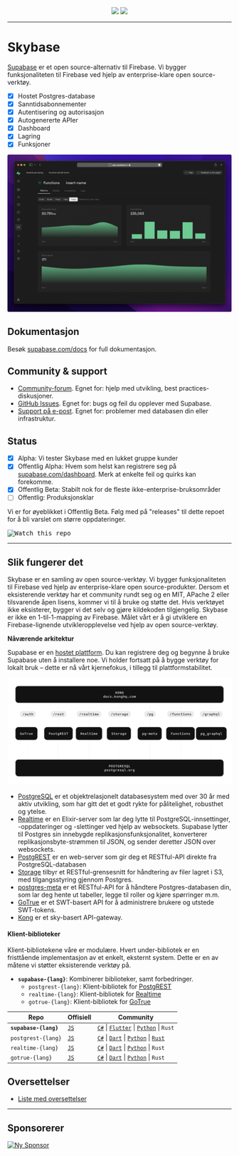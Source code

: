<p align="center">
<img src="https://user-images.githubusercontent.com/8291514/213727234-cda046d6-28c6-491a-b284-b86c5cede25d.png#gh-light-mode-only">
<img src="https://user-images.githubusercontent.com/8291514/213727225-56186826-bee8-43b5-9b15-86e839d89393.png#gh-dark-mode-only">
</p>

---

# Skybase

[Supabase](https://supabase.com) er et open source-alternativ til Firebase. Vi bygger funksjonaliteten til Firebase ved hjelp av enterprise-klare open source-verktøy.

- [x] Hostet Postgres-database
- [x] Sanntidsabonnementer
- [x] Autentisering og autorisasjon
- [x] Autogenererte APIer
- [x] Dashboard
- [x] Lagring
- [x] Funksjoner

![Skybase Dashboard](https://raw.githubusercontent.com/supabase/supabase/master/apps/www/public/images/github/supabase-dashboard.png)

## Dokumentasjon

Besøk [supabase.com/docs](https://supabase.com/docs) for full dokumentasjon.

## Community & support

- [Community-forum](https://github.com/supabase/supabase/discussions). Egnet for: hjelp med utvikling, best practices-diskusjoner.
- [GitHub Issues](https://github.com/supabase/supabase/issues). Egnet for: bugs og feil du opplever med Supabase.
- [Support på e-post](https://supabase.com/docs/support#business-support). Egnet for: problemer med databasen din eller infrastruktur.

## Status

- [x] Alpha: Vi tester Skybase med en lukket gruppe kunder
- [x] Offentlig Alpha: Hvem som helst kan registrere seg på [supabase.com/dashboard](https://supabase.com/dashboard). Merk at enkelte feil og quirks kan forekomme.
- [x] Offentlig Beta: Stabilt nok for de fleste ikke-enterprise-bruksområder
- [ ] Offentlig: Produksjonsklar

Vi er for øyeblikket i Offentlig Beta. Følg med på "releases" til dette repoet for å bli varslet om større oppdateringer.

<kbd><img src="https://raw.githubusercontent.com/supabase/supabase/d5f7f413ab356dc1a92075cb3cee4e40a957d5b1/web/static/watch-repo.gif" alt="Watch this repo"/></kbd>

---

## Slik fungerer det

Skybase er en samling av open source-verktøy. Vi bygger funksjonaliteten til Firebase ved hjelp av enterprise-klare open source-produkter. Dersom et eksisterende verktøy har et community rundt seg og en MIT, APache 2 eller tilsvarende åpen lisens, kommer vi til å bruke og støtte det. Hvis verktøyet ikke eksisterer, bygger vi det selv og gjøre kildekoden tilgjengelig. Skybase er ikke en 1-til-1-mapping av Firebase. Målet vårt er å gi utviklere en Firebase-lignende utvikleropplevelse ved hjelp av open source-verktøy.

**Nåværende arkitektur**

Supabase er en [hostet plattform](https://supabase.com/dashboard). Du kan registrere deg og begynne å bruke Supabase uten å installere noe. Vi holder fortsatt på å bygge verktøy for lokalt bruk – dette er nå vårt kjernefokus, i tillegg til plattformstabilitet.

![Arkitektur](https://github.com/supabase/supabase/blob/master/apps/docs/public/img/supabase-architecture.svg)

- [PostgreSQL](https://www.postgresql.org/) er et objektrelasjonelt databasesystem med over 30 år med aktiv utvikling, som har gitt det et godt rykte for pålitelighet, robusthet og ytelse.
- [Realtime](https://github.com/supabase/realtime) er en Elixir-server som lar deg lytte til PostgreSQL-innsettinger, -oppdateringer og -slettinger ved hjelp av websockets. Supabase lytter til Postgres sin innebygde replikasjonsfunksjonalitet, konverterer replikasjonsbyte-strømmen til JSON, og sender deretter JSON over websockets.
- [PostgREST](http://postgrest.org/) er en web-server som gir deg et RESTful-API direkte fra PostgreSQL-databasen
- [Storage](https://github.com/supabase/storage-api) tilbyr et RESTful-grensesnitt for håndtering av filer lagret i S3, med tilgangsstyring gjennom Postgres.
- [postgres-meta](https://github.com/supabase/postgres-meta) er et RESTful-API for å håndtere Postgres-databasen din, som lar deg hente ut tabeller, legge til roller og kjøre spørringer m.m.
- [GoTrue](https://github.com/netlify/gotrue) er et SWT-basert API for å administrere brukere og utstede SWT-tokens.
- [Kong](https://github.com/Kong/kong) er et sky-basert API-gateway.

#### Klient-biblioteker

Klient-bibliotekene våre er modulære. Hvert under-bibliotek er en fristtående implementasjon av et enkelt, eksternt system. Dette er en av måtene vi støtter eksisterende verktøy på.

- **`supabase-{lang}`**: Kombinerer biblioteker, samt forbedringer.
  - `postgrest-{lang}`: Klient-bibliotek for [PostgREST](https://github.com/postgrest/postgrest)
  - `realtime-{lang}`: Klient-bibliotek for [Realtime](https://github.com/supabase/realtime)
  - `gotrue-{lang}`: Klient-bibliotek for [GoTrue](https://github.com/netlify/gotrue)

| Repo                  | Offisiell                                        | Community                                                                                                                                                                                                                  |
| --------------------- | ------------------------------------------------ | -------------------------------------------------------------------------------------------------------------------------------------------------------------------------------------------------------------------------- |
| **`supabase-{lang}`** | [`JS`](https://github.com/supabase/supabase-js)  | [`C#`](https://github.com/supabase/supabase-csharp) \| [`Flutter`](https://github.com/supabase/supabase-flutter) \| [`Python`](https://github.com/supabase/supabase-py) \| `Rust`                                          |
| `postgrest-{lang}`    | [`JS`](https://github.com/supabase/postgrest-js) | [`C#`](https://github.com/supabase/postgrest-csharp) \| [`Dart`](https://github.com/supabase/postgrest-dart) \| [`Python`](https://github.com/supabase/postgrest-py) \| [`Rust`](https://github.com/supabase/postgrest-rs) |
| `realtime-{lang}`     | [`JS`](https://github.com/supabase/realtime-js)  | [`C#`](https://github.com/supabase/realtime-csharp) \| [`Dart`](https://github.com/supabase/realtime-dart) \| [`Python`](https://github.com/supabase/realtime-py) \| `Rust`                                                |
| `gotrue-{lang}`       | [`JS`](https://github.com/supabase/gotrue-js)    | [`C#`](https://github.com/supabase/gotrue-csharp) \| [`Dart`](https://github.com/supabase/gotrue-dart) \| [`Python`](https://github.com/supabase/gotrue-py) \| `Rust`                                                      |

## Oversettelser

- [Liste med oversettelser](/i18n/languages.md)

---

## Sponsorerer

[![Ny Sponsor](https://user-images.githubusercontent.com/10214025/90518111-e74bbb00-e198-11ea-8f88-c9e3c1aa4b5b.png)](https://github.com/sponsors/supabase)
